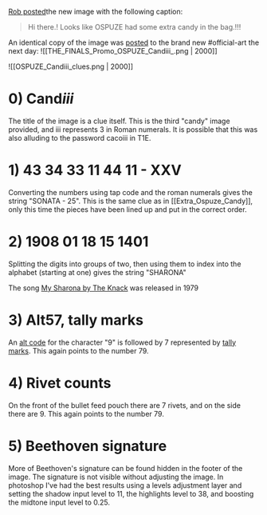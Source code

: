 [Rob posted](https://discord.com/channels/1008696016318513243/1011929497139953744/1035893859709878414)the new image with the following caption:
> Hi there.!
> Looks like OSPUZE had some extra candy in the bag.!!!

An identical copy of the image was [posted](https://discord.com/channels/1008696016318513243/1031539174743998526/1034504554085097583) to the brand new \#official-art the next day:
![[THE_FINALS_Promo_OSPUZE_Candiii_.png | 2000]]

![[OSPUZE_Candiii_clues.png | 2000]]
# 0) Cand*iii*
The title of the image is a clue itself. This is the third "candy" image provided, and iii represents 3 in Roman numerals. It is possible that this was also alluding to the password cacoiii in T1E.

# 1) 43 34 33 11 44 11 - XXV
Converting the numbers using tap code and the roman numerals gives the string "SONATA - 25". This is the same clue as in [[Extra_Ospuze_Candy]], only this time the pieces have been lined up and put in the correct order.

# 2) 1908 01 18 15 1401
Splitting the digits into groups of two, then using them to index into the alphabet (starting at one) gives the string "SHARONA"

The song [My Sharona by The Knack](https://en.wikipedia.org/wiki/My_Sharona) was released in 1979

# 3) Alt57, tally marks
An [alt code](https://en.wikipedia.org/wiki/Alt_code) for the character "9" is followed by 7 represented by [tally marks](https://en.wikipedia.org/wiki/Tally_marks). This again points to the number 79.

# 4) Rivet counts
On the front of the bullet feed pouch there are 7 rivets, and on the side there are 9. This again points to the number 79. 

# 5) Beethoven signature
More of Beethoven's signature can be found hidden in the footer of the image. The signature is not visible without adjusting the image. In photoshop I've had the best results using a levels adjustment layer and setting the shadow input level to 11, the highlights level to 38, and boosting the midtone input level to 0.25.

